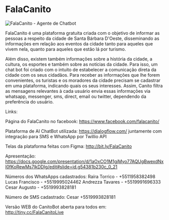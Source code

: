 
# FalaCanito
![FalaCanito - Agente de Chatbot](https://uploaddeimagens.com.br/images/001/965/927/full/mascote_sbo.png?1552772963)

FalaCanito é uma plataforma gratuita criada com o objetivo de informar as pessoas a respeito da cidade de Santa Bárbara D'Oeste, disseminando as informações em relação aos eventos da cidade tanto para aqueles que vivem nela, quanto para aqueles que estão lá por turismo.

Além disso, existem também informações sobre a história da cidade, a cultura, os esportes e também sobre as notícias da cidade.
Para isso, um chat bot foi criado com o intuito de estabelecer a comunicação direta da cidade com os seus cidadãos. 
Para receber as informações que lhe forem convenientes, os turistas e os moradores da cidade precisam se cadastrar em uma plataforma, indicando quais os seus interesses. Assim, Canito filtra as mensagens relevantes à cada usuário envia essas informações via whatsapp, messenger, sms, direct, email ou twitter, dependendo da preferência do usuário.

Links:

Página do FalaCanito no facebook: https://www.facebook.com/falacanito/

Plataforma de AI ChatBot utilizada: https://dialogflow.com/
juntamente com integração para SMS e WhatsApp por Twillio API

Telas da plataforma feitas com Figma: http://bit.ly/FalaCanito

Apresentação: https://docs.google.com/presentation/d/1aOxCO1M1gjMyo77AQUgBwexdNxI0fKoRewMs7lkDDlg/edit#slide=id.g54381b230c_0_21

Números dos WhatsApps cadastrados:
Raíra Torrico - +5511958382498
Lucas Francisco - +5519995024462
Andrezza Tavares - +5519991696333
Cesar Augusto - +5519993828181

Número de SMS cadastrado: Cesar +5519993828181


Versão WEB do CanitoBot aberta para todos em: http://tiny.cc/FalaCanitoLive




